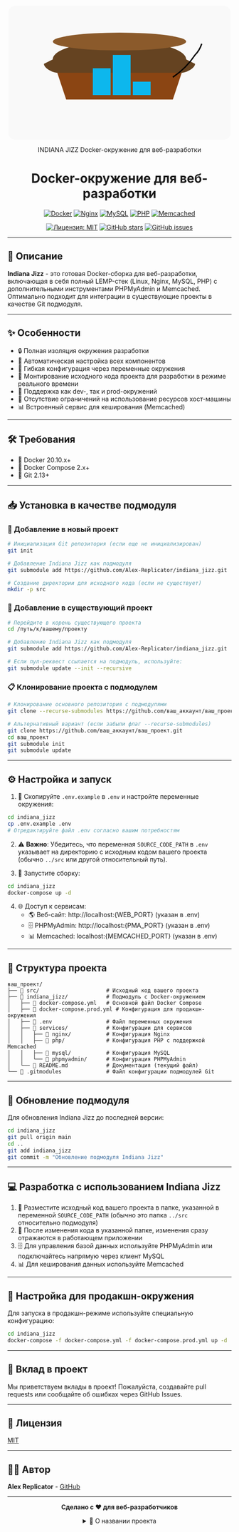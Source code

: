 <div align="center">

<svg width="500" height="300" xmlns="http://www.w3.org/2000/svg">
  <!-- Фон -->
  <rect width="500" height="300" fill="#f9f9f9" rx="15" ry="15" />
  
  <!-- Шляпа в стиле Индианы Джонса -->
  <path d="M100,120 C100,100 150,80 250,80 C350,80 400,100 400,120 L420,130 C420,140 400,150 390,150 L110,150 C100,150 80,140 80,130 Z" fill="#654321" />
  <path d="M110,150 L130,210 L370,210 L390,150 Z" fill="#8B4513" />
  <ellipse cx="250" cy="80" rx="150" ry="20" fill="#8B5A2B" />
  
  <!-- Кнут -->
  <path d="M370,160 Q400,140 420,110 Q430,100 435,85" fill="none" stroke="#000" stroke-width="3" />
  
  <!-- Контейнеры Docker -->
  <rect x="190" y="170" width="40" height="30" fill="#0db7ed" />
  <rect x="235" y="170" width="40" height="30" fill="#0db7ed" />
  <rect x="280" y="170" width="40" height="30" fill="#0db7ed" />
  <rect x="190" y="140" width="40" height="30" fill="#0db7ed" />
  <rect x="235" y="140" width="40" height="30" fill="#0db7ed" />
  <rect x="235" y="110" width="40" height="30" fill="#0db7ed" />
  
  <!-- Текст Логотипа -->
  <text x="250" y="250" font-family="Impact, sans-serif" font-size="48" fill="#654321" text-anchor="middle">INDIANA JIZZ</text>
  <text x="250" y="275" font-family="Arial, sans-serif" font-size="16" fill="#555" text-anchor="middle">Docker-окружение для веб-разработки</text>
</svg>

<h1>Docker-окружение для веб-разработки</h1>

[![Docker](https://img.shields.io/badge/docker-%230db7ed.svg?style=for-the-badge&logo=docker&logoColor=white)](https://www.docker.com/)
[![Nginx](https://img.shields.io/badge/nginx-%23009639.svg?style=for-the-badge&logo=nginx&logoColor=white)](https://nginx.org/)
[![MySQL](https://img.shields.io/badge/mysql-%2300f.svg?style=for-the-badge&logo=mysql&logoColor=white)](https://www.mysql.com/)
[![PHP](https://img.shields.io/badge/php-%23777BB4.svg?style=for-the-badge&logo=php&logoColor=white)](https://www.php.net/)
[![Memcached](https://img.shields.io/badge/memcached-%233867d6.svg?style=for-the-badge&logo=memcached&logoColor=white)](https://memcached.org/)

[![Лицензия: MIT](https://img.shields.io/badge/Лицензия-MIT-yellow.svg)](https://opensource.org/licenses/MIT)
[![GitHub stars](https://img.shields.io/github/stars/Alex-Replicator/indiana_jizz.svg?style=social&label=Star&maxAge=2592000)](https://GitHub.com/Alex-Replicator/indiana_jizz/stargazers/)
[![GitHub issues](https://img.shields.io/github/issues/Alex-Replicator/indiana_jizz.svg)](https://GitHub.com/Alex-Replicator/indiana_jizz/issues/)
</div>

---

## 📖 Описание

**Indiana Jizz** - это готовая Docker-сборка для веб-разработки, включающая в себя полный LEMP-стек (Linux, Nginx, MySQL, PHP) с дополнительными инструментами PHPMyAdmin и Memcached. Оптимально подходит для интеграции в существующие проекты в качестве Git подмодуля.

---

## ✨ Особенности

- 🔒 Полная изоляция окружения разработки
- 🔄 Автоматическая настройка всех компонентов
- 🔧 Гибкая конфигурация через переменные окружения
- 📁 Монтирование исходного кода проекта для разработки в режиме реального времени
- 🚀 Поддержка как dev-, так и prod-окружений
- 💪 Отсутствие ограничений на использование ресурсов хост-машины
- 📊 Встроенный сервис для кеширования (Memcached)

---

## 🛠️ Требования

- 🐋 Docker 20.10.x+
- 🔗 Docker Compose 2.x+
- 🔄 Git 2.13+

---

## 📥 Установка в качестве подмодуля

### 🌱 Добавление в новый проект

```bash
# Инициализация Git репозитория (если еще не инициализирован)
git init

# Добавление Indiana Jizz как подмодуля
git submodule add https://github.com/Alex-Replicator/indiana_jizz.git

# Создание директории для исходного кода (если не существует)
mkdir -p src
```

### 🔄 Добавление в существующий проект

```bash
# Перейдите в корень существующего проекта
cd /путь/к/вашему/проекту

# Добавление Indiana Jizz как подмодуля
git submodule add https://github.com/Alex-Replicator/indiana_jizz.git

# Если пул-реквест ссылается на подмодуль, используйте:
git submodule update --init --recursive
```

### 📋 Клонирование проекта с подмодулем

```bash
# Клонирование основного репозитория с подмодулями
git clone --recurse-submodules https://github.com/ваш_аккаунт/ваш_проект.git

# Альтернативный вариант (если забыли флаг --recurse-submodules)
git clone https://github.com/ваш_аккаунт/ваш_проект.git
cd ваш_проект
git submodule init
git submodule update
```

---

## ⚙️ Настройка и запуск

1. 📄 Скопируйте `.env.example` в `.env` и настройте переменные окружения:
```bash
cd indiana_jizz
cp .env.example .env
# Отредактируйте файл .env согласно вашим потребностям
```

2. ⚠️ **Важно**: Убедитесь, что переменная `SOURCE_CODE_PATH` в `.env` указывает на директорию с исходным кодом вашего проекта (обычно `../src` или другой относительный путь).

3. 🚀 Запустите сборку:
```bash
cd indiana_jizz
docker-compose up -d
```

4. 🌐 Доступ к сервисам:
   - 🌎 Веб-сайт: http://localhost:{WEB_PORT} (указан в .env)
   - 🗄️ PHPMyAdmin: http://localhost:{PMA_PORT} (указан в .env)
   - 📊 Memcached: localhost:{MEMCACHED_PORT} (указан в .env)

---

## 📂 Структура проекта

```
ваш_проект/
├── 📁 src/                     # Исходный код вашего проекта
├── 📁 indiana_jizz/            # Подмодуль с Docker-окружением
│   ├── 📄 docker-compose.yml   # Основной файл Docker Compose
│   ├── 📄 docker-compose.prod.yml # Конфигурация для продакшн-окружения
│   ├── 📄 .env                 # Файл переменных окружения
│   ├── 📁 services/            # Конфигурации для сервисов
│   │   ├── 📁 nginx/           # Конфигурация Nginx
│   │   ├── 📁 php/             # Конфигурация PHP с поддержкой Memcached
│   │   ├── 📁 mysql/           # Конфигурация MySQL
│   │   └── 📁 phpmyadmin/      # Конфигурация PHPMyAdmin
│   └── 📄 README.md            # Документация (текущий файл)
└── 📄 .gitmodules              # Файл конфигурации подмодулей Git
```

---

## 🔄 Обновление подмодуля

Для обновления Indiana Jizz до последней версии:

```bash
cd indiana_jizz
git pull origin main
cd ..
git add indiana_jizz
git commit -m "Обновление подмодуля Indiana Jizz"
```

---

## 💻 Разработка с использованием Indiana Jizz

1. 📁 Разместите исходный код вашего проекта в папке, указанной в переменной `SOURCE_CODE_PATH` (обычно это папка `../src` относительно подмодуля)
2. 🔄 После изменения кода в указанной папке, изменения сразу отражаются в работающем приложении
3. 🗄️ Для управления базой данных используйте PHPMyAdmin или подключайтесь напрямую через клиент MySQL
4. 📊 Для кеширования данных используйте Memcached

---

## 🚀 Настройка для продакшн-окружения

Для запуска в продакшн-режиме используйте специальную конфигурацию:
```bash
cd indiana_jizz
docker-compose -f docker-compose.yml -f docker-compose.prod.yml up -d
```

---

## 🤝 Вклад в проект

Мы приветствуем вклады в проект! Пожалуйста, создавайте pull requests или сообщайте об ошибках через GitHub Issues.

---

## 📄 Лицензия

[MIT](LICENSE)

---

## 👨‍💻 Автор

**Alex Replicator** - [GitHub](https://github.com/Alex-Replicator/)

---

<div align="center">
  
**Сделано с ❤️ для веб-разработчиков**

<details>
<summary>🎨 О названии проекта</summary>
<br>
Indiana Jizz - отсылка к культовому приключенческому герою, который так же, как и этот проект, помогает исследователям достигать своих целей с минимальными сложностями.
</details>
</div> 